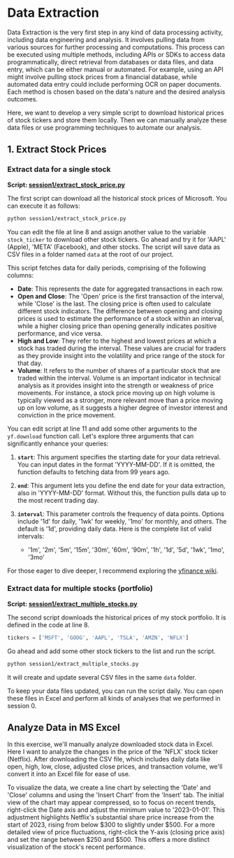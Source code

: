 # Data Extraction
Data Extraction is the very first step in any kind of data processing activity, including data engineering and analysis. It involves pulling data from various sources for further processing and computations. This process can be executed using multiple methods, including APIs or SDKs to access data programmatically, direct retrieval from databases or data files, and data entry, which can be either manual or automated. For example, using an API might involve pulling stock prices from a financial database, while automated data entry could include performing OCR on paper documents. Each method is chosen based on the data's nature and the desired analysis outcomes.

Here, we want to develop a very simple script to download historical prices of stock tickers and store them locally. Then we can manually analyze these data files or use programming techniques to automate our analysis.

## 1. Extract Stock Prices
### Extract data for a single stock
**Script: [session1/extract_stock_price.py](extract_stock_price.py)**

The first script can download all the historical stock prices of Microsoft. You can execute it as follows:
```bash
python session1/extract_stock_price.py
```
You can edit the file at line 8 and assign another value to the variable `stock_ticker` to download other stock tickers. Go ahead and try it for 'AAPL' (Apple), 'META' (Facebook), and other stocks. The script will save data as CSV files in a folder named `data` at the root of our project.

This script fetches data for daily periods, comprising of the following columns:
  - **Date**: This represents the date for aggregated transactions in each row.
  - **Open and Close**: The 'Open' price is the first transaction of the interval, while 'Close' is the last. The closing price is often used to calculate different stock indicators. The difference between opening and closing prices is used to estimate the performance of a stock within an interval, while a higher closing price than opening generally indicates positive performance, and vice versa.
  - **High and Low**: They refer to the highest and lowest prices at which a stock has traded during the interval. These values are crucial for traders as they provide insight into the volatility and price range of the stock for that day.
  - **Volume**: It refers to the number of shares of a particular stock that are traded within the interval. Volume is an important indicator in technical analysis as it provides insight into the strength or weakness of price movements. For instance, a stock price moving up on high volume is typically viewed as a stronger, more relevant move than a price moving up on low volume, as it suggests a higher degree of investor interest and conviction in the price movement.

You can edit script at line 11 and add some other arguments to the `yf.download` function call. Let's explore three arguments that can significantly enhance your queries:

1. **`start`**: This argument specifies the starting date for your data retrieval. You can input dates in the format 'YYYY-MM-DD'. If it is omitted, the function defaults to fetching data from 99 years ago.

2. **`end`**: This argument lets you define the end date for your data extraction, also in 'YYYY-MM-DD' format. Without this, the function pulls data up to the most recent trading day.

3. **`interval`**: This parameter controls the frequency of data points. Options include '1d' for daily, '1wk' for weekly, '1mo' for monthly, and others. The default is '1d', providing daily data. Here is the complete list of valid intervals:
   - '1m', '2m', '5m', '15m', '30m', '60m', '90m', '1h', '1d', '5d', '1wk', '1mo', '3mo'

For those eager to dive deeper, I recommend exploring the [yfinance wiki](https://github.com/ranaroussi/yfinance/wiki).

### Extract data for multiple stocks (portfolio)
**Script: [session1/extract_multiple_stocks.py](extract_multiple_stocks.py)**

The second script downloads the historical prices of my stock portfolio. It is defined in the code at line 8.
```python
tickers = ['MSFT', 'GOOG', 'AAPL', 'TSLA', 'AMZN', 'NFLX']
```
Go ahead and add some other stock tickers to the list and run the script.
```bash
python session1/extract_multiple_stocks.py
```
It will create and update several CSV files in the same `data` folder.

To keep your data files updated, you can run the script daily. You can open these files in Excel and perform all kinds of analyses that we performed in session 0.

## Analyze Data in MS Excel
In this exercise, we'll manually analyze downloaded stock data in Excel. Here I want to analyze the changes in the price of the 'NFLX' stock ticker (Netflix). After downloading the CSV file, which includes daily data like open, high, low, close, adjusted close prices, and transaction volume, we'll convert it into an Excel file for ease of use.

To visualize the data, we create a line chart by selecting the 'Date' and 'Close' columns and using the 'Insert Chart' from the 'Insert' tab. The initial view of the chart may appear compressed, so to focus on recent trends, right-click the Date axis and adjust the minimum value to '2023-01-01'. This adjustment highlights Netflix's substantial share price increase from the start of 2023, rising from below $300 to slightly under $500. For a more detailed view of price fluctuations, right-click the Y-axis (closing price axis) and set the range between $250 and $500. This offers a more distinct visualization of the stock's recent performance.
